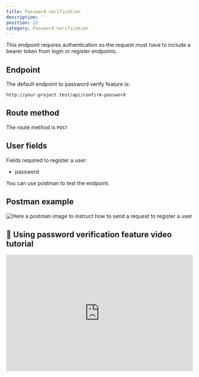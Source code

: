 ```yaml
---
title: Password verification
description: ''
position: 22
category: Password verification
---
```


<alert type="warning">

This endpoint requires authentication so the request must have to include a bearer token from login or register endpoints.

</alert>

## Endpoint

The default endpoint to password verify feature is:

```
http://your-project.test/api/confirm-password
```

## Route method

The route method is `POST`

## User fields

Fields required to register a user:

- password

You can use postman to test the endpoint.

## Postman example

![Here a postman image to instruct how to send a request to register a user](/json-api-auth-docs/images/postman-confirm-password-screenshot.png)

## 🍿 Using password verification feature video tutorial

<iframe style="width: 100%" height="315" src="https://www.youtube.com/embed/TknBvDiamkY" frameborder="0" allow="accelerometer; autoplay; clipboard-write; encrypted-media; gyroscope; picture-in-picture" allowfullscreen></iframe>